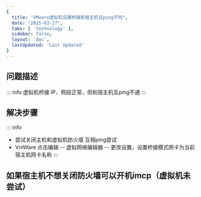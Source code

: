 ```yaml
---
{
  title: "VMware虚拟机设置桥接和宿主机互ping不同",
  date: "2025-03-27",
  tabs: [ 'technology' ],
  sidebar: false,
  layout: 'doc',
  lastUpdated: 'Last Updated'
}
---
```


## 问题描述

::: info
虚拟机桥接 IP、网段正常，但和宿主机互ping不通
:::

## 解决步骤

::: info

- 尝试关闭主机和虚拟机防火墙 互相ping尝试
- VmWare 点击编辑 -- 虚拟网络编辑器 -- 更改设置，设置桥接模式网卡为当前宿主机网卡名称
  :::

## 如果宿主机不想关闭防火墙可以开机imcp（虚拟机未尝试）

<SimpleImgPreview src="/assets/2025/03/27-1.png" height="20vw"/>
